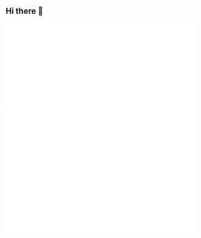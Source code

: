 ## Hi there 👋

![Metrics Isocalendar](./github-metrics/metrics.plugin.isocalendar.svg)
![Metrics Full Year Isocalendar](./github-metrics/metrics.plugin.isocalendar.fullyear.svg)
<!-- <p align="center"><img src="./github-metrics/metrics.plugin.isocalendar.svg" alt="Metrics Isocalendar" width="800"></p> -->

<!--
**ephraaimwong/ephraaimwong** is a ✨ _special_ ✨ repository because its `README.md` (this file) appears on your GitHub profile.

Here are some ideas to get you started:

- 🔭 I’m currently working on ...
- 🌱 I’m currently learning ...
- 👯 I’m looking to collaborate on ...
- 🤔 I’m looking for help with ...
- 💬 Ask me about ...
- 📫 How to reach me: ...
- 😄 Pronouns: ...
- ⚡ Fun fact: ...
-->
